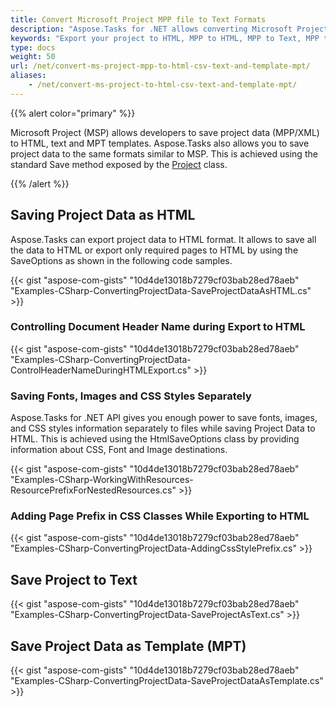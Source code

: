 ```yaml
---
title: Convert Microsoft Project MPP file to Text Formats
description: "Aspose.Tasks for .NET allows converting Microsoft Project (MPP) to HTML, Text and Template MPT format."
keywords: "Export your project to HTML, MPP to HTML, MPP to Text, MPP to MPT, Convert MPP to Text, Convert Microsoft Project to HTML, Convert MPP to MPT, Save Project Data as MPT Template, Aspose.Tasks, C#, mpp2html"
type: docs
weight: 50
url: /net/convert-ms-project-mpp-to-html-csv-text-and-template-mpt/
aliases: 
    - /net/convert-ms-project-to-html-csv-text-and-template-mpt/
---
```


{{% alert color="primary" %}}

Microsoft Project (MSP) allows developers to save project data (MPP/XML) to HTML, text and MPT templates. Aspose.Tasks also allows you to save project data to the same formats similar to MSP. This is achieved using the standard Save method exposed by the [Project](https://apireference.aspose.com/tasks/net/aspose.tasks/project/) class.

{{% /alert %}}

## **Saving Project Data as HTML**
Aspose.Tasks can export project data to HTML format. It allows to save all the data to HTML or export only required pages to HTML by using the SaveOptions as shown in the following code samples.

{{< gist "aspose-com-gists" "10d4de13018b7279cf03bab28ed78aeb" "Examples-CSharp-ConvertingProjectData-SaveProjectDataAsHTML.cs" >}}

### **Controlling Document Header Name during Export to HTML**

{{< gist "aspose-com-gists" "10d4de13018b7279cf03bab28ed78aeb" "Examples-CSharp-ConvertingProjectData-ControlHeaderNameDuringHTMLExport.cs" >}}

### **Saving Fonts, Images and CSS Styles Separately**
Aspose.Tasks for .NET API gives you enough power to save fonts, images, and CSS styles information separately to files while saving Project Data to HTML. This is achieved using the HtmlSaveOptions class by providing information about CSS, Font and Image destinations.

{{< gist "aspose-com-gists" "10d4de13018b7279cf03bab28ed78aeb" "Examples-CSharp-WorkingWithResources-ResourcePrefixForNestedResources.cs" >}}

### **Adding Page Prefix in CSS Classes While Exporting to HTML**

{{< gist "aspose-com-gists" "10d4de13018b7279cf03bab28ed78aeb" "Examples-CSharp-ConvertingProjectData-AddingCssStylePrefix.cs" >}}

## **Save Project to Text**

{{< gist "aspose-com-gists" "10d4de13018b7279cf03bab28ed78aeb" "Examples-CSharp-ConvertingProjectData-SaveProjectAsText.cs" >}}

## **Save Project Data as Template (MPT)**

{{< gist "aspose-com-gists" "10d4de13018b7279cf03bab28ed78aeb" "Examples-CSharp-ConvertingProjectData-SaveProjectDataAsTemplate.cs" >}}
